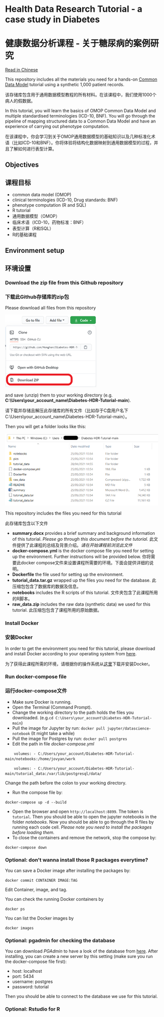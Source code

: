 # Health Data Research Tutorial - a case study in Diabetes
# 健康数据分析课程 - 关于糖尿病的案例研究

[Read in Chinese](https://github.com/Honghan/Diabetes-HDR-Tutorial/blob/main/README.cn.md)

This repository includes all the materials you need for a hands-on [Common Data Model](https://www.ohdsi.org/data-standardization/the-common-data-model/) tutorial using a synthetic 1,000 patient records.

该存储库包含用于通用数据模型教程的所有材料。在该课程中，我们使用1000个病人的假数据。

In this tutorial, you will learn the basics of OMOP Common Data Model and multiple standardised terminologies (ICD-10, BNF). You will go through the pipeline of mapping structured data to a Common Data Model and have an experience of carrying out phenotype computation.

在该课程中，你会学习到关于OMOP通用数据模型的基础知识以及几种标准化术语（比如ICD-10和BNF）。你将体验将结构化数据映射到通用数据模型的过程，并且了解如何进行表型计算。

## Objectives
## 课程目标
- common data model (OMOP)
- clinical terminologies (ICD-10, Drug standards: BNF)
- phenotype computation (R and SQL)
- R tutorial
- 通用数据模型（OMOP）
- 临床术语（ICD-10，药物标准：BNF）
- 表型计算（R和SQL）
- R的基础课程

## Environment setup
## 环境设置
### Download the zip file from this Github repository
### 下载此Github存储库的zip包
Please download all files from this repository

<img src = "pics/fig1_download.PNG" width = 300>

and save (unzip) them to your working directory (e.g. **C:\Users\your_account_name\Diabetes-HDR-Tutorial-main**).

请下载并存储且解压此存储库的所有文件（比如存于C盘用户名下C:\Users\your_account_name\Diabetes-HDR-Tutorial-main）。

Then you will get a folder looks like this:

<img src = "pics/fig2_files.PNG" width = 500>

This repository includes the files you need for this tutorial

此存储库包含以下文件

- **summary.docx** provides a brief summary and background information of this tutorial. *Please go through this document before the tutorial.*
此文件提供了此课程的总结及背景介绍。*请在开始课程前浏览此文件*
- **docker-compose.yml** is the docker compose file you need for setting up the environment. Further instructions will be provided below.
你将需要此docker compose文件来设置课程所需要的环境。下面会提供详细的说明。
- **Dockerfile** the file used for setting up the environment.
- **tutorial_data.tar.gz** wrapped up the files you need for the database.
此压缩包包含了数据库的数据及信息。
- **notebooks** includes the R scripts of this tutorial.
文件夹包含了此课程所用的R脚本。
- **raw_data.zip** includes the raw data (synthetic data) we used for this tutorial.
此压缩包包含了课程所用的原始数据。

### Install Docker
### 安装Docker
In order to get the environment you need for this tutorial, please download and install Docker according to your operating system from [here](https://docs.docker.com/get-docker/).

为了获得此课程所需的环境，请根据你的操作系统从[这里](https://docs.docker.com/get-docker/)下载并安装Docker。

### Run docker-compose file
### 运行docker-compose文件
- Make sure Docker is running.
- Open the Terminal (Command Prompt).
- Change the working directory to the path holds the files you downloaded. (e.g.`cd C:\Users\your_account\Diabetes-HDR-Tutorial-main`)
- Pull the image for Jupyter by run: `docker pull jupyter/datascience-notebook` (It might take a while)
- Pull the image for Postgres by run: `docker pull postgres`
- Edit the path in file *docker-compose.yml*

`    volumes:
     - C:/Users/your_account/Diabetes-HDR-Tutorial-main/notebooks:/home/jovyan/work`

`    volumes:
     - C:/Users/your_account/Diabetes-HDR-Tutorial-main/tutorial_data:/var/lib/postgresql/data/`

Change the path before the colon to your working directory.
- Run the compose file by:

`docker-compose up -d --build`
- Open the browser and open `http://localhost:8899`. The token is `tutorial`. Then you should be able to open the jupyter notebooks in the folder *notebooks*.
Now you should be able to go through the R files by running each code cell. *Please note you need to install the packages before loading them.*
- To close the containers and remove the network, stop the compose by:

`docker-compose down`

### Optional: don't wanna install those R packages everytime?
You can save a Docker image after installing the packages by:

`docker commit CONTAINER IMAGE:TAG`

Edit Container, image, and tag.

You can check the running Docker containers by

`docker ps`

You can list the Docker images by

`docker images`

### Optional: pgadmin for checking the database
You can download *PGAdmin* to have a look of the database from [here](https://www.pgadmin.org/download/). After installing, you can create a new server by this setting (make sure you run the docker-compose file first):
- host: localhost
- port: 5434
- username: postgres
- password: tutorial

Then you should be able to connect to the database we use for this tutorial.

### Optional: Rstudio for R
